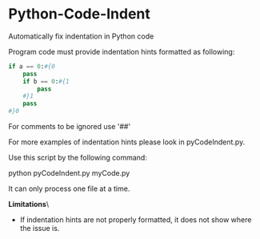 # Python-Code-Indent
Automatically fix indentation in Python code

Program code must provide indentation hints formatted as following:
```python
if a == 0:#{0 
    pass
    if b == 0:#{1
        pass
    #}1
    pass
#}0
```
For comments to be ignored use '##'

For more examples of indentation hints please look in pyCodeIndent.py.

Use this script by the following command:

python pyCodeIndent.py myCode.py

It can only process one file at a time.

**Limitations**\
- If indentation hints are not properly formatted, it does not show where the issue is.
